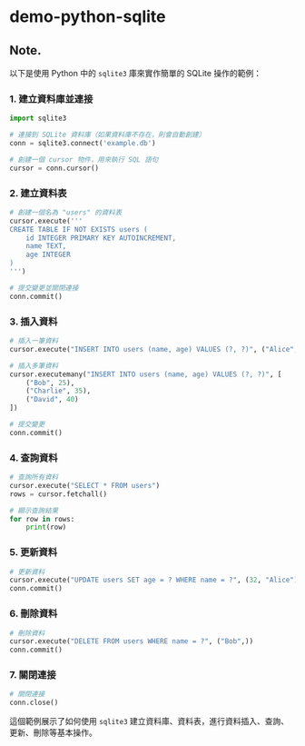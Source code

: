 # demo-python-sqlite

## Note.

以下是使用 Python 中的 `sqlite3` 庫來實作簡單的 SQLite 操作的範例：

### 1. 建立資料庫並連接
```python
import sqlite3

# 連接到 SQLite 資料庫（如果資料庫不存在，則會自動創建）
conn = sqlite3.connect('example.db')

# 創建一個 cursor 物件，用來執行 SQL 語句
cursor = conn.cursor()
```

### 2. 建立資料表
```python
# 創建一個名為 "users" 的資料表
cursor.execute('''
CREATE TABLE IF NOT EXISTS users (
    id INTEGER PRIMARY KEY AUTOINCREMENT,
    name TEXT,
    age INTEGER
)
''')

# 提交變更並關閉連接
conn.commit()
```

### 3. 插入資料
```python
# 插入一筆資料
cursor.execute("INSERT INTO users (name, age) VALUES (?, ?)", ("Alice", 30))

# 插入多筆資料
cursor.executemany("INSERT INTO users (name, age) VALUES (?, ?)", [
    ("Bob", 25),
    ("Charlie", 35),
    ("David", 40)
])

# 提交變更
conn.commit()
```

### 4. 查詢資料
```python
# 查詢所有資料
cursor.execute("SELECT * FROM users")
rows = cursor.fetchall()

# 顯示查詢結果
for row in rows:
    print(row)
```

### 5. 更新資料
```python
# 更新資料
cursor.execute("UPDATE users SET age = ? WHERE name = ?", (32, "Alice"))
conn.commit()
```

### 6. 刪除資料
```python
# 刪除資料
cursor.execute("DELETE FROM users WHERE name = ?", ("Bob",))
conn.commit()
```

### 7. 關閉連接
```python
# 關閉連接
conn.close()
```

這個範例展示了如何使用 `sqlite3` 建立資料庫、資料表，進行資料插入、查詢、更新、刪除等基本操作。
